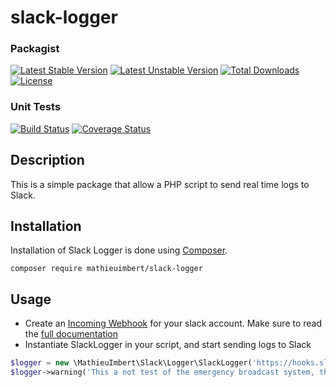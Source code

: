 # slack-logger

### Packagist

[![Latest Stable Version](https://poser.pugx.org/mathieuimbert/slack-logger/v/stable)](https://packagist.org/packages/mathieuimbert/slack-logger)
[![Latest Unstable Version](https://poser.pugx.org/mathieuimbert/slack-logger/v/unstable)](https://packagist.org/packages/mathieuimbert/slack-logger)
[![Total Downloads](https://poser.pugx.org/mathieuimbert/slack-logger/downloads)](https://packagist.org/packages/mathieuimbert/slack-logger)
[![License](https://poser.pugx.org/mathieuimbert/slack-logger/license)](https://packagist.org/packages/mathieuimbert/slack-logger)

### Unit Tests

[![Build Status](https://travis-ci.org/mathieuimbert/slack-logger.svg?branch=master)](https://travis-ci.org/mathieuimbert/slack-logger)
[![Coverage Status](https://coveralls.io/repos/github/mathieuimbert/slack-logger/badge.svg?branch=master)](https://coveralls.io/github/mathieuimbert/slack-logger?branch=master)

## Description

This is a simple package that allow a PHP script to send real time logs to Slack.

## Installation

Installation of Slack Logger is done using [Composer](https://getcomposer.org/).

```
composer require mathieuimbert/slack-logger
```

## Usage ##

- Create an [Incoming Webhook](https://my.slack.com/services/new/incoming-webhook/) for your slack account. Make sure to read the [full documentation](https://api.slack.com/incoming-webhooks)
- Instantiate SlackLogger in your script, and start sending logs to Slack
 
```php
$logger = new \MathieuImbert\Slack\Logger\SlackLogger('https://hooks.slack.com/services/xxxxxxx/xxxxxxx/xxxxxxx');
$logger->warning('This a not test of the emergency broadcast system, this is the real thing');
```
